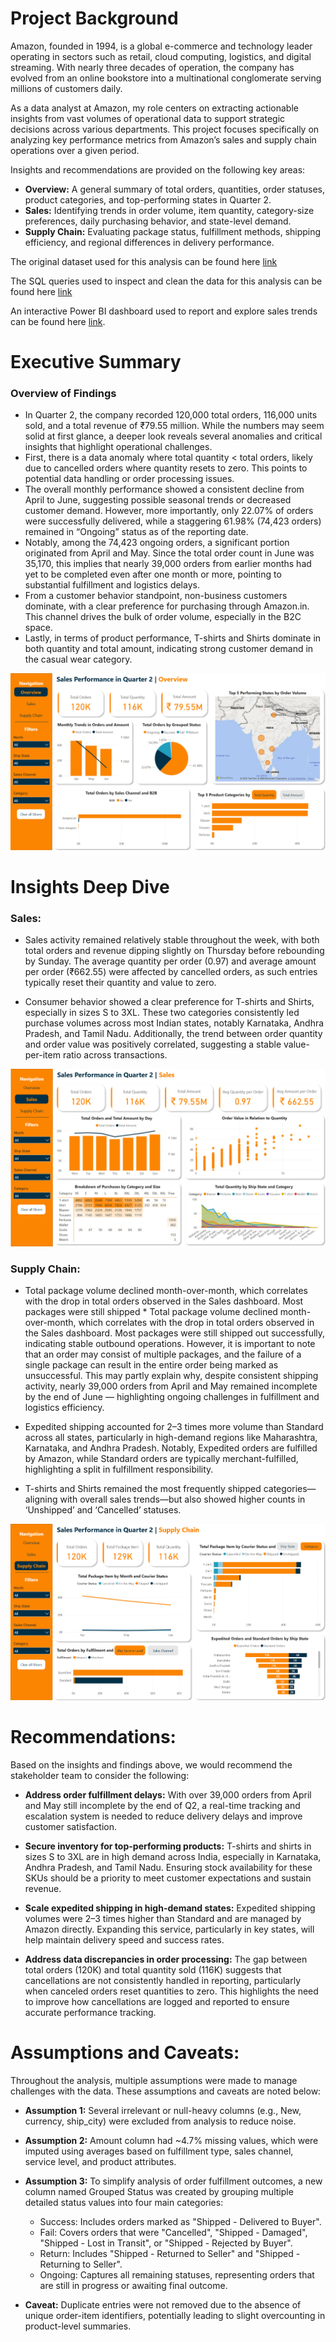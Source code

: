 # Project Background
Amazon, founded in 1994, is a global e-commerce and technology leader operating in sectors such as retail, cloud computing, logistics, and digital streaming. With nearly three decades of operation, the company has evolved from an online bookstore into a multinational conglomerate serving millions of customers daily.

As a data analyst at Amazon, my role centers on extracting actionable insights from vast volumes of operational data to support strategic decisions across various departments. This project focuses specifically on analyzing key performance metrics from Amazon’s sales and supply chain operations over a given period.

Insights and recommendations are provided on the following key areas:

- **Overview:** A general summary of total orders, quantities, order statuses, product categories, and top-performing states in Quarter 2.
- **Sales:**  Identifying trends in order volume, item quantity, category-size preferences, daily purchasing behavior, and state-level demand.
- **Supply Chain:** Evaluating package status, fulfillment methods, shipping efficiency, and regional differences in delivery performance.

The original dataset used for this analysis can be found here [link](https://github.com/nthanhthao01/Amazon-Project/blob/main/Amazon%20Sale.csv)

The SQL queries used to inspect and clean the data for this analysis can be found here [link](https://github.com/nthanhthao01/Amazon-Project/blob/main/Amazon_Project_SQL_Script.sql)

An interactive Power BI dashboard used to report and explore sales trends can be found here [link](https://app.powerbi.com/links/oqVd9J2wBu?ctid=a74aa7fa-f7f9-4020-a84a-057abbba6e9b&pbi_source=linkShare).



# Executive Summary

### Overview of Findings

- In Quarter 2, the company recorded 120,000 total orders, 116,000 units sold, and a total revenue of ₹79.55 million. While the numbers may seem solid at first glance, a deeper look reveals several anomalies and critical insights that highlight operational challenges.
- First, there is a data anomaly where total quantity < total orders, likely due to cancelled orders where quantity resets to zero. This points to potential data handling or order processing issues.
- The overall monthly performance showed a consistent decline from April to June, suggesting possible seasonal trends or decreased customer demand. However, more importantly, only 22.07% of orders were successfully delivered, while a staggering 61.98% (74,423 orders) remained in “Ongoing” status as of the reporting date.
- Notably, among the 74,423 ongoing orders, a significant portion originated from April and May. Since the total order count in June was 35,170, this implies that nearly 39,000 orders from earlier months had yet to be completed even after one month or more, pointing to substantial fulfillment and logistics delays.
- From a customer behavior standpoint, non-business customers dominate, with a clear preference for purchasing through Amazon.in. This channel drives the bulk of order volume, especially in the B2C space.
- Lastly, in terms of product performance, T-shirts and Shirts dominate in both quantity and total amount, indicating strong customer demand in the casual wear category.

![image alt](https://github.com/nthanhthao01/Amazon-Project/blob/main/Overview.png?raw=true)

# Insights Deep Dive
### Sales:

* Sales activity remained relatively stable throughout the week, with both total orders and revenue dipping slightly on Thursday before rebounding by Sunday. The average quantity per order (0.97) and average amount per order (₹662.55) were affected by cancelled orders, as such entries typically reset their quantity and value to zero.
  
* Consumer behavior showed a clear preference for T-shirts and Shirts, especially in sizes S to 3XL. These two categories consistently led purchase volumes across most Indian states, notably Karnataka, Andhra Pradesh, and Tamil Nadu. Additionally, the trend between order quantity and order value was positively correlated, suggesting a stable value-per-item ratio across transactions.

![image alt](https://github.com/nthanhthao01/Amazon-Project/blob/main/Sales.png?raw=true)


### Supply Chain:

* Total package volume declined month-over-month, which correlates with the drop in total orders observed in the Sales dashboard. Most packages were still shipped * Total package volume declined month-over-month, which correlates with the drop in total orders observed in the Sales dashboard. Most packages were still shipped out successfully, indicating stable outbound operations. However, it is important to note that an order may consist of multiple packages, and the failure of a single package can result in the entire order being marked as unsuccessful. This may partly explain why, despite consistent shipping activity, nearly 39,000 orders from April and May remained incomplete by the end of June — highlighting ongoing challenges in fulfillment and logistics efficiency.
  
* Expedited shipping accounted for 2–3 times more volume than Standard across all states, particularly in high-demand regions like Maharashtra, Karnataka, and Andhra Pradesh. Notably, Expedited orders are fulfilled by Amazon, while Standard orders are typically merchant-fulfilled, highlighting a split in fulfillment responsibility.
  
* T-shirts and Shirts remained the most frequently shipped categories—aligning with overall sales trends—but also showed higher counts in ‘Unshipped’ and ‘Cancelled’ statuses.

![image alt](https://github.com/nthanhthao01/Amazon-Project/blob/main/Supply%20Chain.png?raw=true)


# Recommendations:

Based on the insights and findings above, we would recommend the stakeholder team to consider the following: 

* **Address order fulfillment delays:** With over 39,000 orders from April and May still incomplete by the end of Q2, a real-time tracking and escalation system is needed to reduce delivery delays and improve customer satisfaction.

  
* **Secure inventory for top-performing products:** T-shirts and shirts in sizes S to 3XL are in high demand across India, especially in Karnataka, Andhra Pradesh, and Tamil Nadu. Ensuring stock availability for these SKUs should be a priority to meet customer expectations and sustain revenue.

  
* **Scale expedited shipping in high-demand states:** Expedited shipping volumes were 2–3 times higher than Standard and are managed by Amazon directly. Expanding this service, particularly in key states, will help maintain delivery speed and success rates.


* **Address data discrepancies in order processing:** The gap between total orders (120K) and total quantity sold (116K) suggests that cancellations are not consistently handled in reporting, particularly when canceled orders reset quantities to zero. This highlights the need to improve how cancellations are logged and reported to ensure accurate performance tracking.
  


# Assumptions and Caveats:

Throughout the analysis, multiple assumptions were made to manage challenges with the data. These assumptions and caveats are noted below:

* **Assumption 1:** Several irrelevant or null-heavy columns (e.g., New, currency, ship_city) were excluded from analysis to reduce noise.

* **Assumption 2:** Amount column had ~4.7% missing values, which were imputed using averages based on fulfillment type, sales channel, service level, and product attributes.

* **Assumption 3:** To simplify analysis of order fulfillment outcomes, a new column named Grouped Status was created by grouping multiple detailed status values into four main categories:
  - Success: Includes orders marked as "Shipped - Delivered to Buyer".
  - Fail: Covers orders that were "Cancelled", "Shipped - Damaged", "Shipped - Lost in Transit", or "Shipped - Rejected by Buyer".
  - Return: Includes "Shipped - Returned to Seller" and "Shipped - Returning to Seller".
  - Ongoing: Captures all remaining statuses, representing orders that are still in progress or awaiting final outcome.

* **Caveat:** Duplicate entries were not removed due to the absence of unique order-item identifiers, potentially leading to slight overcounting in product-level summaries.

